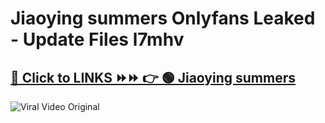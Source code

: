 
 # Jiaoying summers Onlyfans Leaked - Update Files l7mhv

## <h2><a href="https://clipsfans.com/Jiaoying_summers&ref=git">🔗 Click to LINKS ⏩⏩ 👉 🟢 Jiaoying summers </a></h2>

<a href="https://clipsfans.com/Jiaoying_summers&ref=git" rel="nofollow" data-target="animated-image.originalLink"><img src="https://i.ibb.co.com/xMMVF88/686577567.gif" alt="Viral Video Original" style="max-width: 100%; display: inline-block;" data-target="animated-image.originalImage"></a>

